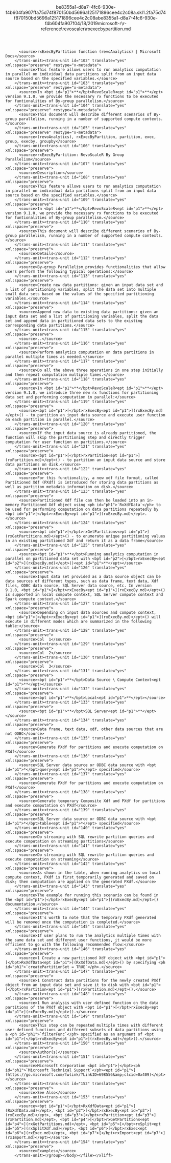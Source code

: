 <?xml version="1.0"?><xliff version="1.2" xmlns="urn:oasis:names:tc:xliff:document:1.2" xmlns:xsi="http://www.w3.org/2001/XMLSchema-instance" xsi:schemaLocation="urn:oasis:names:tc:xliff:document:1.2 xliff-core-1.2-transitional.xsd"><file datatype="xml" original="rxexecbypartition.md" source-language="en-US" target-language="en-US"><header><tool tool-id="mdxliff" tool-name="mdxliff" tool-version="1.0-d1654b2" tool-company="Microsoft" /><xliffext:skl_file_name xmlns:xliffext="urn:microsoft:content:schema:xliffextensions">be8355a1-d8a7-4fc6-930e-f4b604fa907ffa75d74f870150bd5696a125171896cee4c2c08a.skl</xliffext:skl_file_name><xliffext:version xmlns:xliffext="urn:microsoft:content:schema:xliffextensions">1.2</xliffext:version><xliffext:ms.openlocfilehash xmlns:xliffext="urn:microsoft:content:schema:xliffextensions">fa75d74f870150bd5696a125171896cee4c2c08a</xliffext:ms.openlocfilehash><xliffext:ms.sourcegitcommit xmlns:xliffext="urn:microsoft:content:schema:xliffextensions">be8355a1-d8a7-4fc6-930e-f4b604fa907f</xliffext:ms.sourcegitcommit><xliffext:ms.lasthandoff xmlns:xliffext="urn:microsoft:content:schema:xliffextensions">04/18/2019</xliffext:ms.lasthandoff><xliffext:ms.openlocfilepath xmlns:xliffext="urn:microsoft:content:schema:xliffextensions">microsoft-r\r-reference\revoscaler\rxexecbypartition.md</xliffext:ms.openlocfilepath></header><body><group id="content" extype="content"><trans-unit id="101" translate="yes" xml:space="preserve" restype="x-metadata">
          <source>rxExecByPartition function (revoAnalytics) | Microsoft Docs</source>
        </trans-unit><trans-unit id="102" translate="yes" xml:space="preserve" restype="x-metadata">
          <source>This feature allows users to run analytics computation in parallel on individual data partitions split from an input data source based on the specified variables.</source>
        </trans-unit><trans-unit id="103" translate="yes" xml:space="preserve" restype="x-metadata">
          <source>In <bpt id="p1">**</bpt>RevoScaleR<ept id="p1">**</ept> version 9.1.0, we provide the necessary rx functions to be executed for funtionalities of By-group parallelism.</source>
        </trans-unit><trans-unit id="104" translate="yes" xml:space="preserve" restype="x-metadata">
          <source>This document will describe different scenarios of By-group parallelism, running in a number of supported compute contexts.</source>
        </trans-unit><trans-unit id="105" translate="yes" xml:space="preserve" restype="x-metadata">
          <source>(revoAnalytics), rxExecByPartition, partition, exec, group, execby, groupby</source>
        </trans-unit><trans-unit id="106" translate="yes" xml:space="preserve">
          <source>rxExecByPartition: RevoScaleR By Group Parallelism</source>
        </trans-unit><trans-unit id="107" translate="yes" xml:space="preserve">
          <source>Description</source>
        </trans-unit><trans-unit id="108" translate="yes" xml:space="preserve">
          <source>This feature allows users to run analytics computation in parallel on individual data partitions split from an input data source based on the specified variables.</source>
        </trans-unit><trans-unit id="109" translate="yes" xml:space="preserve">
          <source>In <bpt id="p1">**</bpt>RevoScaleR<ept id="p1">**</ept> version 9.1.0, we provide the necessary rx functions to be executed for funtionalities of By-group parallelism.</source>
        </trans-unit><trans-unit id="110" translate="yes" xml:space="preserve">
          <source>This document will describe different scenarios of By-group parallelism, running in a number of supported compute contexts.</source>
        </trans-unit><trans-unit id="111" translate="yes" xml:space="preserve">
          <source>Details</source>
        </trans-unit><trans-unit id="112" translate="yes" xml:space="preserve">
          <source>By-group Parallelism provides functionalities that allow users perform the following typical operations:</source>
        </trans-unit><trans-unit id="113" translate="yes" xml:space="preserve">
          <source>Create new data partitions: given an input data set and a list of partitioning variables, split the data set into multiple small data sets based on the values of the specified partitioning variables.</source>
        </trans-unit><trans-unit id="114" translate="yes" xml:space="preserve">
          <source>Append new data to existing data partitions: given an input data set and a list of partitioning variables, split the data set and append data in partitioned data sets to the existing corresponding data partitions.</source>
        </trans-unit><trans-unit id="115" translate="yes" xml:space="preserve">
          <source>..</source>
        </trans-unit><trans-unit id="116" translate="yes" xml:space="preserve">
          <source>Perform analytics computation on data partitions in parallel multiple times as needed.</source>
        </trans-unit><trans-unit id="117" translate="yes" xml:space="preserve">
          <source>Do all the above three operations in one step initially and then repeat computation multiple times.</source>
        </trans-unit><trans-unit id="118" translate="yes" xml:space="preserve">
          <source>In <bpt id="p1">**</bpt>RevoScaleR<ept id="p1">**</ept> version 9.1.0, we introduce three new rx functions for partitioning data set and performing computation in parallel:</source>
        </trans-unit><trans-unit id="119" translate="yes" xml:space="preserve">
          <source><bpt id="p1">[</bpt>rxExecBy<ept id="p1">](rxExecBy.md)</ept>() - to partition an input data source and execute user function on each partition in parallel.</source>
        </trans-unit><trans-unit id="120" translate="yes" xml:space="preserve">
          <source>If the input data source is already partitioned, the function will skip the partitioning step and directly trigger computation for user function on partitions.</source>
        </trans-unit><trans-unit id="121" translate="yes" xml:space="preserve">
          <source><bpt id="p1">[</bpt>rxPartition<ept id="p1">](rxPartition.md)</ept>() - to partition an input data source and store data partitions on disk.</source>
        </trans-unit><trans-unit id="122" translate="yes" xml:space="preserve">
          <source>For this functionality, a new xdf file format, called Partitioned Xdf (PXdf) is introduced for storing data partitions as well as partition metadata information on disk.</source>
        </trans-unit><trans-unit id="123" translate="yes" xml:space="preserve">
          <source>Partitioned Xdf file can then be loaded into an in-memory Partitioned Xdf object using <ph id="ph1">`RxXdfData`</ph> to be used for performing computation on data partitions repeatedly by <bpt id="p1">[</bpt>rxExecBy<ept id="p1">](rxExecBy.md)</ept>.</source>
        </trans-unit><trans-unit id="124" translate="yes" xml:space="preserve">
          <source><bpt id="p1">[</bpt>rxGetPartitions<ept id="p1">](rxGetPartitions.md)</ept>() - to enumerate unique partitioning values in an existing partitioned Xdf and return it as a data frame</source>
        </trans-unit><trans-unit id="125" translate="yes" xml:space="preserve">
          <source><bpt id="p1">**</bpt>Running analytics computation in parallel on partitioned data set with <bpt id="p2">[</bpt>rxExecBy<ept id="p2">](rxExecBy.md)</ept>()<ept id="p1">**</ept></source>
        </trans-unit><trans-unit id="126" translate="yes" xml:space="preserve">
          <source>Input data set provided as a data source object can be data sources of different types, such as data frame, text data, Xdf files, ODBC data source, SQL Server data source, etc. In version 9.1.0, <bpt id="p1">[</bpt>rxExecBy<ept id="p1">](rxExecBy.md)</ept>() is supported in local compute context, SQL Server compute context and Spark compute context.</source>
        </trans-unit><trans-unit id="127" translate="yes" xml:space="preserve">
          <source>Depending on input data sources and compute context, <bpt id="p1">[</bpt>rxExecBy<ept id="p1">](rxExecBy.md)</ept>() will execute in different modes which are summarized in the following table:</source>
        </trans-unit><trans-unit id="128" translate="yes" xml:space="preserve">
          <source>Col  1</source>
        </trans-unit><trans-unit id="129" translate="yes" xml:space="preserve">
          <source>Col  2</source>
        </trans-unit><trans-unit id="130" translate="yes" xml:space="preserve">
          <source>Col  3</source>
        </trans-unit><trans-unit id="131" translate="yes" xml:space="preserve">
          <source><bpt id="p1">**</bpt>Data Source \ Compute Context<ept id="p1">**</ept></source>
        </trans-unit><trans-unit id="132" translate="yes" xml:space="preserve">
          <source><bpt id="p1">**</bpt>Local<ept id="p1">**</ept></source>
        </trans-unit><trans-unit id="133" translate="yes" xml:space="preserve">
          <source><bpt id="p1">**</bpt>SQL Server<ept id="p1">**</ept></source>
        </trans-unit><trans-unit id="134" translate="yes" xml:space="preserve">
          <source>Data frame, text data, xdf, other data sources that are not ODBC</source>
        </trans-unit><trans-unit id="135" translate="yes" xml:space="preserve">
          <source>Generate PXdf for partitions and execute computation on PXdf</source>
        </trans-unit><trans-unit id="136" translate="yes" xml:space="preserve">
          <source>SQL Server data source or ODBC data source with <bpt id="p1">*</bpt>query<ept id="p1">*</ept> specified</source>
        </trans-unit><trans-unit id="137" translate="yes" xml:space="preserve">
          <source>Generate PXdf for partitions and execute computation on PXdf</source>
        </trans-unit><trans-unit id="138" translate="yes" xml:space="preserve">
          <source>Generate temporary Composite Xdf and PXdf for partitions and execute computation on PXdf</source>
        </trans-unit><trans-unit id="139" translate="yes" xml:space="preserve">
          <source>SQL Server data source or ODBC data source with <bpt id="p1">*</bpt>table<ept id="p1">*</ept> specified</source>
        </trans-unit><trans-unit id="140" translate="yes" xml:space="preserve">
          <source>Do streaming with SQL rewrite partition queries and execute computation on streaming partitions</source>
        </trans-unit><trans-unit id="141" translate="yes" xml:space="preserve">
          <source>Do streaming with SQL rewrite partition queries and execute computation on streaming</source>
        </trans-unit><trans-unit id="142" translate="yes" xml:space="preserve">
          <source>As shown in the table, when running analytics on local compute context, PXdf is first temporarily generated and saved on disk; then computation are applied on the generated PXdf.</source>
        </trans-unit><trans-unit id="143" translate="yes" xml:space="preserve">
          <source>The example for running this scenario can be found in the <bpt id="p1">[</bpt>rxExecBy<ept id="p1">](rxExecBy.md)</ept>() documentation.</source>
        </trans-unit><trans-unit id="144" translate="yes" xml:space="preserve">
          <source>It's worth to note that the temporary PXdf generated will be removed once the computation is completed.</source>
        </trans-unit><trans-unit id="145" translate="yes" xml:space="preserve">
          <source>If user plans to run the analytics multiple times with the same data set and different user functions, it would be more efficient to go with the following recommended flow:</source>
        </trans-unit><trans-unit id="146" translate="yes" xml:space="preserve">
          <source>1 Create a new partitioned Xdf object with <bpt id="p1">[</bpt>RxXdfData<ept id="p1">](RxXdfData.md)</ept>() by specifying <ph id="ph1">`createPartitionSet = TRUE`</ph>.</source>
        </trans-unit><trans-unit id="147" translate="yes" xml:space="preserve">
          <source>1 Construct data partitions for the newly created PXdf object from an input data set and save it to disk with <bpt id="p1">[</bpt>rxPartition<ept id="p1">](rxPartition.md)</ept>().</source>
        </trans-unit><trans-unit id="148" translate="yes" xml:space="preserve">
          <source>1 Run analysis with user defined function on the data partitions of the PXdf object with <bpt id="p1">[</bpt>rxExecBy<ept id="p1">](rxExecBy.md)</ept>().</source>
        </trans-unit><trans-unit id="149" translate="yes" xml:space="preserve">
          <source>This step can be repeated multiple times with different user defined functions and different subsets of data partitions using a <ph id="ph1">`filterFunc`</ph> specified as an argument of <bpt id="p1">[</bpt>rxExecBy<ept id="p1">](rxExecBy.md)</ept>().</source>
        </trans-unit><trans-unit id="150" translate="yes" xml:space="preserve">
          <source>Author(s)</source>
        </trans-unit><trans-unit id="151" translate="yes" xml:space="preserve">
          <source>Microsoft Corporation <bpt id="p1">[</bpt><ph id="ph1">`Microsoft Technical Support`</ph><ept id="p1">](https://go.microsoft.com/fwlink/?LinkID=698556&amp;clcid=0x409)</ept></source>
        </trans-unit><trans-unit id="152" translate="yes" xml:space="preserve">
          <source>See Also</source>
        </trans-unit><trans-unit id="153" translate="yes" xml:space="preserve">
          <source><bpt id="p1">[</bpt>RxXdfData<ept id="p1">](RxXdfData.md)</ept>, <bpt id="p2">[</bpt>rxExecBy<ept id="p2">](rxExecBy.md)</ept>, <bpt id="p3">[</bpt>rxPartition<ept id="p3">](rxPartition.md)</ept>, <bpt id="p4">[</bpt>rxGetPartitions<ept id="p4">](rxGetPartitions.md)</ept>, <bpt id="p5">[</bpt>rxSplit<ept id="p5">](rxSplitXdf.md)</ept>, <bpt id="p6">[</bpt>rxExec<ept id="p6">](rxExec.md)</ept>, <bpt id="p7">[</bpt>rxImport<ept id="p7">](rxImport.md)</ept></source>
        </trans-unit><trans-unit id="154" translate="yes" xml:space="preserve">
          <source>Examples</source>
        </trans-unit></group></body></file></xliff>